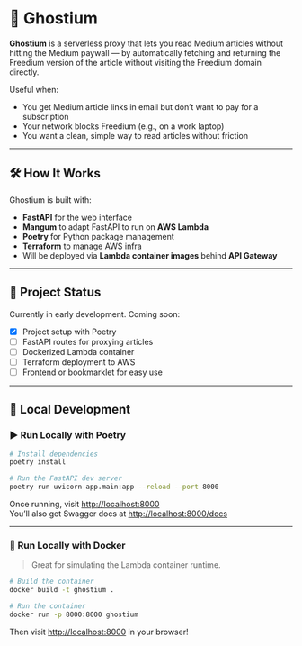 # 👻 Ghostium

**Ghostium** is a serverless proxy that lets you read Medium articles without hitting the Medium paywall — by automatically fetching and returning the Freedium version of the article without visiting the Freedium domain directly.

Useful when:

- You get Medium article links in email but don’t want to pay for a subscription
- Your network blocks Freedium (e.g., on a work laptop)
- You want a clean, simple way to read articles without friction

---

## 🛠️ How It Works

Ghostium is built with:

- **FastAPI** for the web interface
- **Mangum** to adapt FastAPI to run on **AWS Lambda**
- **Poetry** for Python package management
- **Terraform** to manage AWS infra
- Will be deployed via **Lambda container images** behind **API Gateway**

---

## 🚧 Project Status

Currently in early development. Coming soon:

- [x] Project setup with Poetry
- [ ] FastAPI routes for proxying articles
- [ ] Dockerized Lambda container
- [ ] Terraform deployment to AWS
- [ ] Frontend or bookmarklet for easy use

---

## 🧰 Local Development

### ▶️ Run Locally with Poetry

```bash
# Install dependencies
poetry install

# Run the FastAPI dev server
poetry run uvicorn app.main:app --reload --port 8000
```

Once running, visit [http://localhost:8000](http://localhost:8000)  
You’ll also get Swagger docs at [http://localhost:8000/docs](http://localhost:8000/docs)

---

### 🐳 Run Locally with Docker

> Great for simulating the Lambda container runtime.

```bash
# Build the container
docker build -t ghostium .

# Run the container
docker run -p 8000:8000 ghostium
```

Then visit [http://localhost:8000](http://localhost:8000) in your browser!